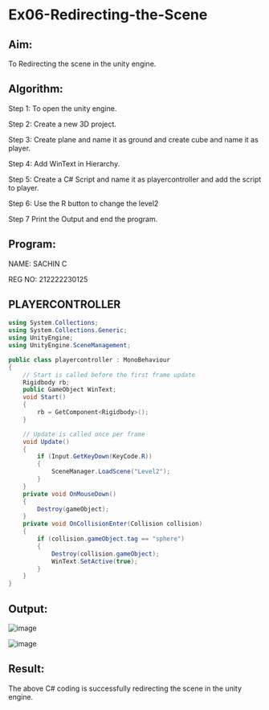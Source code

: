 # Ex06-Redirecting-the-Scene

## Aim:
To Redirecting the scene in the unity engine.

## Algorithm:
Step 1:
To open the unity engine.

Step 2:
Create a new 3D project.

Step 3:
Create plane and name it as ground and create cube and name it as player.

Step 4:
Add WinText in Hierarchy.

Step 5:
Create a C# Script and name it as playercontroller and add the script to player.

Step 6:
Use the R button to change the level2

Step 7
Print the Output and end the program.

## Program:
NAME: SACHIN C

REG NO: 212222230125
## PLAYERCONTROLLER
```C#
using System.Collections;
using System.Collections.Generic;
using UnityEngine;
using UnityEngine.SceneManagement;

public class playercontroller : MonoBehaviour
{
    // Start is called before the first frame update
    Rigidbody rb;
    public GameObject WinText;
    void Start()
    {
        rb = GetComponent<Rigidbody>();
    }

    // Update is called once per frame
    void Update()
    {
        if (Input.GetKeyDown(KeyCode.R))
        {
            SceneManager.LoadScene("Level2");
        }
    }
    private void OnMouseDown()
    {
        Destroy(gameObject);
    }
    private void OnCollisionEnter(Collision collision)
    {
        if (collision.gameObject.tag == "sphere")
        {
            Destroy(collision.gameObject);
            WinText.SetActive(true);
        }
    }
}
```
## Output:

![image](https://github.com/Sachin-vlr/Ex06-Redirecting-the-Scene/assets/113497666/13d4d327-4f2e-4671-bf21-42f3ead9452f)

![image](https://github.com/Sachin-vlr/Ex06-Redirecting-the-Scene/assets/113497666/69b6cfef-b517-4052-8540-d25883bbf411)


## Result:

The above C# coding is successfully redirecting the scene in the unity engine.
